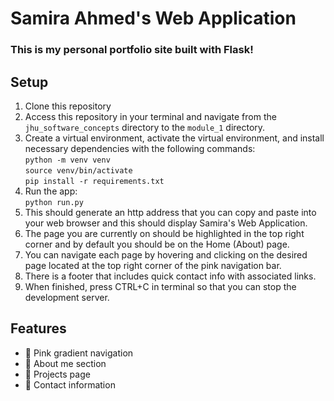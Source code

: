 # Samira Ahmed's Web Application
### This is my personal portfolio site built with Flask!


## Setup

1. Clone this repository
2. Access this repository in your terminal and navigate from the `jhu_software_concepts` 
directory to the `module_1` directory.
3. Create a virtual environment, activate the virtual environment, and install necessary 
dependencies with the following commands:   
`python -m venv venv`   
`source venv/bin/activate`  
`pip install -r requirements.txt`  
4. Run the app:   
`python run.py`
5. This should generate an http address that you can copy and paste 
into your web browser and this should display Samira's Web Application.
6. The page you are currently on should be highlighted in the top right corner and by default you should
be on the Home (About) page. 
7. You can navigate each page by hovering and clicking on the desired page located at the
top right corner of the pink navigation bar.
8. There is a footer that includes quick contact info with associated links.
9. When finished, press CTRL+C in terminal so that you can stop the development server.



## Features
- 🎀 Pink gradient navigation
- 🧠 About me section
- 💼 Projects page
- 📧 Contact information